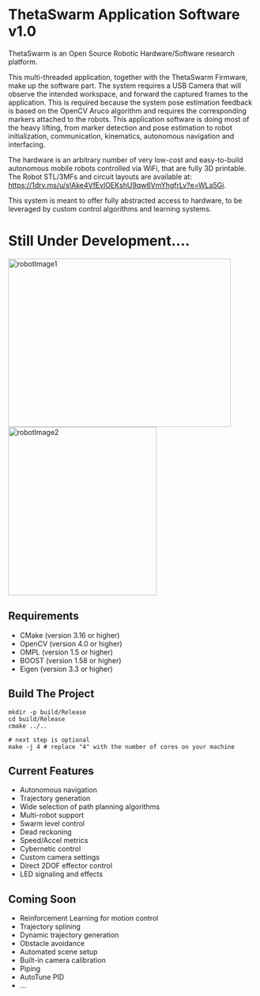 # ThetaSwarm Application Software v1.0

ThetaSwarm is an Open Source Robotic Hardware/Software research platform. 

This multi-threaded application, together with the ThetaSwarm Firmware, make up the software part. The system requires a USB Camera that will observe the intended workspace, and forward the captured frames to the application. This is required because the system pose estimation feedback is based on the OpenCV Aruco algorithm and requires the corresponding markers attached to the robots. This application software is doing most of the heavy lifting, from marker detection and pose estimation to robot initialization, communication, kinematics, autonomous navigation and interfacing. 

The hardware is an arbitrary number of very low-cost and easy-to-build autonomous mobile robots controlled via WiFi, that are fully 3D printable. The Robot STL/3MFs and circuit layouts are available at: https://1drv.ms/u/s!Ake4VfEvlOEKshU9qw6VmYhgfrLv?e=WLa5Gi.

This system is meant to offer fully abstracted access to hardware, to be leveraged by custom control algorithms and learning systems.


# Still Under Development....

<img src="https://github.com/MuamerBuco/ThetaSwarm/blob/master/images/IMG_6104_00.png" alt="robotImage1" width="450" height="340" align="left">
<img src="https://github.com/MuamerBuco/ThetaSwarm/blob/master/images/IMG_6112_00Cut.png" alt="robotImage2" width="300" height="340">
 
## Requirements

- CMake (version 3.16 or higher)
- OpenCV (version 4.0 or higher)
- OMPL (version 1.5 or higher)
- BOOST (version 1.58 or higher)
- Eigen (version 3.3 or higher)


## Build The Project

```
mkdir -p build/Release
cd build/Release
cmake ../..

# next step is optional
make -j 4 # replace "4" with the number of cores on your machine
```

## Current Features

- Autonomous navigation
- Trajectory generation
- Wide selection of path planning algorithms
- Multi-robot support
- Swarm level control
- Dead reckoning
- Speed/Accel metrics
- Cybernetic control
- Custom camera settings
- Direct 2DOF effector control
- LED signaling and effects

## Coming Soon

- Reinforcement Learning for motion control
- Trajectory splining
- Dynamic trajectory generation
- Obstacle avoidance
- Automated scene setup
- Built-in camera calibration
- Piping
- AutoTune PID
- ...
